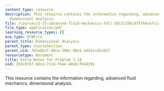 ```yaml
---
content_type: resource
description: This resource contains the information regarding, advanced fluid mechanics,
  dimensional analysis.
file: /courses/2-25-advanced-fluid-mechanics-fall-2013/256c875f66ce7c14f4ae40abcfb4d191_MIT2_25F13_Shap7.14-ex_no.pdf
file_type: application/pdf
learning_resource_types: []
ocw_type: OCWFile
parent_title: Dimensional Analysis
parent_type: CourseSection
parent_uid: f85a0bcf-40ce-500c-98e1-a45d1c65cb5f
resourcetype: Document
title: Extra Notes for Problem 7.14
uid: 256c875f-66ce-7c14-f4ae-40abcfb4d191
---
```

This resource contains the information regarding, advanced fluid mechanics, dimensional analysis.